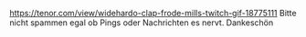 https://tenor.com/view/widehardo-clap-frode-mills-twitch-gif-18775111
Bitte nicht spammen egal ob Pings oder Nachrichten es nervt. Dankeschön
